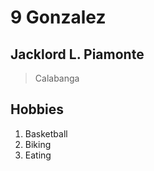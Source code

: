 # 9 Gonzalez
## Jacklord L. Piamonte

> Calabanga

## Hobbies
1. Basketball
2. Biking
3. Eating

   

